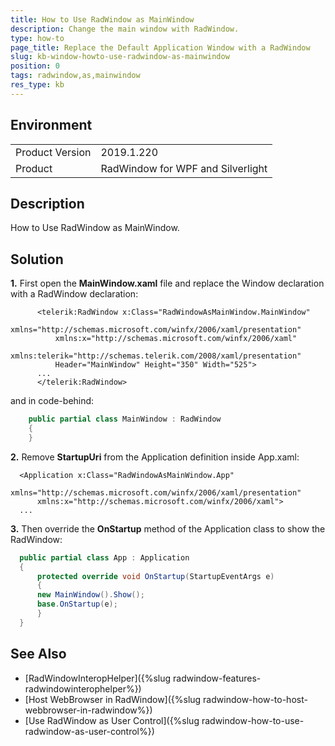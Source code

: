 ```yaml
---
title: How to Use RadWindow as MainWindow
description: Change the main window with RadWindow.
type: how-to
page_title: Replace the Default Application Window with a RadWindow
slug: kb-window-howto-use-radwindow-as-mainwindow
position: 0
tags: radwindow,as,mainwindow
res_type: kb
---
```


 ## Environment
<table>
	<tr>
		<td>Product Version</td>
		<td>2019.1.220</td>
	</tr>
	<tr>
		<td>Product</td>
		<td>RadWindow for WPF and Silverlight</td>
	</tr>
</table>

 ## Description

 How to Use RadWindow as MainWindow.

 ## Solution

 **1.** First open the **MainWindow.xaml** file and replace the Window declaration with a RadWindow declaration:
	
```XAML
	  <telerik:RadWindow x:Class="RadWindowAsMainWindow.MainWindow"
		  xmlns="http://schemas.microsoft.com/winfx/2006/xaml/presentation"
		  xmlns:x="http://schemas.microsoft.com/winfx/2006/xaml"
		  xmlns:telerik="http://schemas.telerik.com/2008/xaml/presentation"
		  Header="MainWindow" Height="350" Width="525">
	  ...
	  </telerik:RadWindow>
```

and in code-behind:
	
```C#
	public partial class MainWindow : RadWindow
	{
	}
```

**2.** Remove **StartupUri** from the Application definition inside App.xaml:
	
```XAML
  <Application x:Class="RadWindowAsMainWindow.App"
	  xmlns="http://schemas.microsoft.com/winfx/2006/xaml/presentation"
	  xmlns:x="http://schemas.microsoft.com/winfx/2006/xaml">
  ...
```

**3.** Then override the **OnStartup** method of the Application class to show the RadWindow:
	
```C#
  public partial class App : Application
  {
	  protected override void OnStartup(StartupEventArgs e)
	  {
	  new MainWindow().Show();
	  base.OnStartup(e);
	  }
  }
```

 ## See Also

 * [RadWindowInteropHelper]({%slug radwindow-features-radwindowinterophelper%})
* [Host WebBrowser in RadWindow]({%slug radwindow-how-to-host-webbrowser-in-radwindow%})
* [Use RadWindow as User Control]({%slug radwindow-how-to-use-radwindow-as-user-control%})
